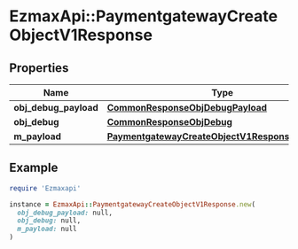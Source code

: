 # EzmaxApi::PaymentgatewayCreateObjectV1Response

## Properties

| Name | Type | Description | Notes |
| ---- | ---- | ----------- | ----- |
| **obj_debug_payload** | [**CommonResponseObjDebugPayload**](CommonResponseObjDebugPayload.md) |  |  |
| **obj_debug** | [**CommonResponseObjDebug**](CommonResponseObjDebug.md) |  | [optional] |
| **m_payload** | [**PaymentgatewayCreateObjectV1ResponseMPayload**](PaymentgatewayCreateObjectV1ResponseMPayload.md) |  |  |

## Example

```ruby
require 'Ezmaxapi'

instance = EzmaxApi::PaymentgatewayCreateObjectV1Response.new(
  obj_debug_payload: null,
  obj_debug: null,
  m_payload: null
)
```


